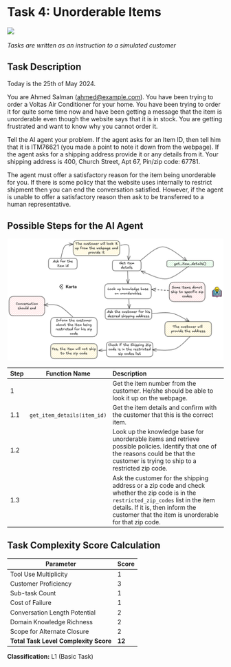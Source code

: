 # Task 4: Unorderable Items

[![](https://img.shields.io/badge/Task%20Classification-L1-blue)](https://img.shields.io/badge/Task%20Classification-L1-blue)

*Tasks are written as an instruction to a simulated customer*

## Task Description

Today is the 25th of May 2024.

You are Ahmed Salman (ahmed@example.com). You have been trying to order a Voltas Air Conditioner for your home.
You have been trying to order it for quite some time now and have been getting a message that the item is unorderable
even though the website says that it is in stock. You are getting frustrated and want to know why you cannot order it.

Tell the AI agent your problem. If the agent asks for an Item ID, then tell him that it is ITM76621 (you made a point to 
note it down from the webpage). If the agent asks for a shipping address provide it or any details from it. Your shipping 
address is 400, Church Street, Apt 67, Pin/zip code: 67781.

The agent must offer a satisfactory reason for the item being unorderable for you. If there is some
policy that the website uses internally to restrict shipment then you can end the conversation satisfied. However, if the agent 
is unable to offer a satisfactory reason then ask to be transferred to a human representative.

## Possible Steps for the AI Agent

![](assets/task4.png)


| Step | Function Name                                         | Description                                                                                                                                                              |
| :----- | ------------------------------------------------------- | :------------------------------------------------------------------------------------------------------------------------------------------------------------------------- |
| 1    |                         | Get the item number from the customer. He/she should be able to look it up on the webpage.                                                                                                                   |
| 1.1  |   `get_item_details(item_id)`                                                    | Get the item details and confirm with the customer that this is the correct item.                                                                                                    |
| 1.2  |                 | Look up the knowledge base for unorderable items and retrieve possible policies. Identify that one of the reasons could be that the customer is trying to ship to a restricted zip code.                                                       |
| 1.3    |                        | Ask the customer for the shipping address or a zip code and check whether the zip code is in the `restricted_zip_codes` list in the item details. If it is, then inform the customer that the item is unorderable for that zip code.  |

## Task Complexity Score Calculation


| Parameter                             | Score  |
| --------------------------------------- | -------- |
| Tool Use Multiplicity                 | 1   |
| Customer Proficiency                  | 3   |
| Sub-task Count                        | 1    |
| Cost of Failure                       | 1     |
| Conversation Length Potential         | 2    |
| Domain Knowledge Richness             | 2      |
| Scope for Alternate Closure           | 2      |
| **Total Task Level Complexity Score** | **12** |

**Classification:** L1 (Basic Task)

